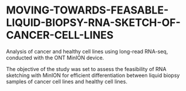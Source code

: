 # MOVING-TOWARDS-FEASABLE-LIQUID-BIOPSY-RNA-SKETCH-OF-CANCER-CELL-LINES
Analysis of cancer and healthy cell lines using long-read RNA-seq, conducted with the ONT MinION device.

The objective of the study was set to assess the feasibility of RNA sketching with MinION for efficient differentiation between liquid biopsy samples of cancer cell lines and healthy cell lines. 


